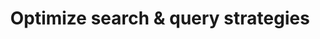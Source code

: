 ---
layout: tactic
title:  "Optimize search & query strategies"
tags:   strategies queries
t-sort: "Awesome Tactic"
t-type: "Architectural Tactic"
categories: resource-adaptation
t-description: "Search and query strategies can be optimized to increase efficiency and, therefore, reduce costs. AWS Athena is a query service to analyze data in Amazon S3 using standard SQL. Athena charges for the amount of data being scanned to retrieve the query data. Hence, to optimize the costs of a query, the developer needs to ensure that a minimum amount of data is scanned. For example, whenever a key is frequently positioned at a certain location, first, this location should be scanned to prevent redundant scans. Processing less data results in less computing power and memory usage. Thus, a reduction in energy usage is expected."
t-participant: "Cloud consumer"
t-artifact: "Cloud databases"
t-context: "Public cloud"
t-feature: "Searches and queries"
t-intent: "Optimizing search and query strategies to increase efficiency and reduce costs"
t-targetQA: "Efficiency"
t-relatedQA: "Cost-efficiency"
t-measuredimpact: 
t-source: "Master Thesis “Architectural Tactics to Optimize Software for Energy Efficiency in the Public Cloud” by Sophie Vos"
t-source-doi: "NA"
---